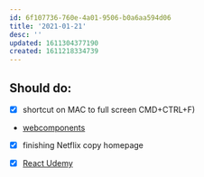 ```yaml
---
id: 6f107736-760e-4a01-9506-b0a6aa594d06
title: '2021-01-21'
desc: ''
updated: 1611304377190
created: 1611218334739
---
```


## Should do:

- [x] shortcut on MAC to full screen CMD+CTRL+F)
- [webcomponents](https://github.com/WICG/webcomponents)
- [x] finishing Netflix copy homepage
- [x] [React Udemy](https://www.udemy.com/course/react-for-the-rest-of-us/learn/lecture/17797254#overview)


